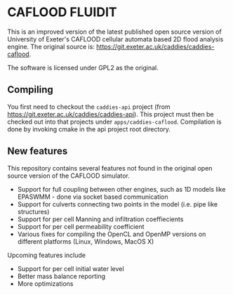# CAFLOOD FLUIDIT

This is an improved version of the latest published open source version of University of Exeter's CAFLOOD cellular automata
based 2D flood analysis engine. The original source is: https://git.exeter.ac.uk/caddies/caddies-caflood.

The software is licensed under GPL2 as the original.

## Compiling

You first need to checkout the `caddies-api` project (from https://git.exeter.ac.uk/caddies/caddies-api). This project
must then be checked out into that projects under `apps/caddies-caflood`.
Compilation is done by invoking cmake in the api project root directory.

## New features

This repository contains several features not found in the original open source version of the CAFLOOD simulator.
 * Support for full coupling between other engines, such as 1D models like EPASWMM - done via socket based communication
 * Support for culverts connecting two points in the model (i.e. pipe like structures)
 * Support for per cell Manning and infiltration coeffiecients
 * Support for per cell permeability coefficient
 * Various fixes for compiling the OpenCL and OpenMP versions on different platforms (Linux, Windows, MacOS X)

Upcoming features include
 * Support for per cell initial water level
 * Better mass balance reporting
 * More optimizations
